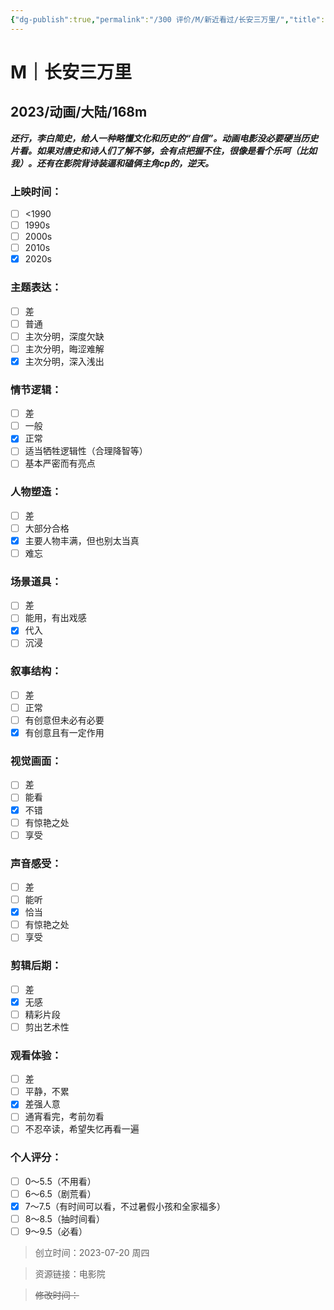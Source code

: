 ```yaml
---
{"dg-publish":true,"permalink":"/300 评价/M/新近看过/长安三万里/","title":"长安三万里","tags":["M","动画"],"created":"2023-07-20T18:17:34.212+08:00","updated":"2024-01-12T12:02:40.305+08:00"}
---
```



# M｜长安三万里
## 2023/动画/大陆/168m
***还行，李白简史，给人一种略懂文化和历史的“自信”。动画电影没必要硬当历史片看。如果对唐史和诗人们了解不够，会有点把握不住，很像是看个乐呵（比如我）。还有在影院背诗装逼和磕俩主角cp的，逆天。***
### 上映时间：
- [ ] <1990
- [ ] 1990s
- [ ] 2000s
- [ ] 2010s
- [x] 2020s
### 主题表达：
- [ ] 差
- [ ] 普通
- [ ] 主次分明，深度欠缺
- [ ] 主次分明，晦涩难解
- [x] 主次分明，深入浅出
### 情节逻辑：
- [ ] 差
- [ ] 一般
- [x] 正常
- [ ] 适当牺牲逻辑性（合理降智等）
- [ ] 基本严密而有亮点
### 人物塑造：
- [ ] 差
- [ ] 大部分合格
- [x] 主要人物丰满，但也别太当真
- [ ] 难忘
### 场景道具：
- [ ] 差
- [ ] 能用，有出戏感
- [x] 代入
- [ ] 沉浸
### 叙事结构：
- [ ] 差
- [ ] 正常
- [ ] 有创意但未必有必要
- [x] 有创意且有一定作用
### 视觉画面：
- [ ] 差
- [ ] 能看
- [x] 不错
- [ ] 有惊艳之处
- [ ] 享受
### 声音感受：
- [ ] 差
- [ ] 能听
- [x] 恰当
- [ ] 有惊艳之处
- [ ] 享受
### 剪辑后期：
- [ ] 差
- [x] 无感
- [ ] 精彩片段
- [ ] 剪出艺术性
### 观看体验：
- [ ] 差
- [ ] 平静，不累
- [x] 差强人意
- [ ] 通宵看完，考前勿看
- [ ] 不忍卒读，希望失忆再看一遍
### 个人评分：
- [ ] 0～5.5（不用看）
- [ ] 6～6.5（剧荒看）
- [x] 7～7.5（有时间可以看，不过暑假小孩和全家福多）
- [ ] 8～8.5（抽时间看）
- [ ] 9～9.5（必看）

>创立时间：2023-07-20 周四

>资源链接：电影院

>~~修改时间：~~




